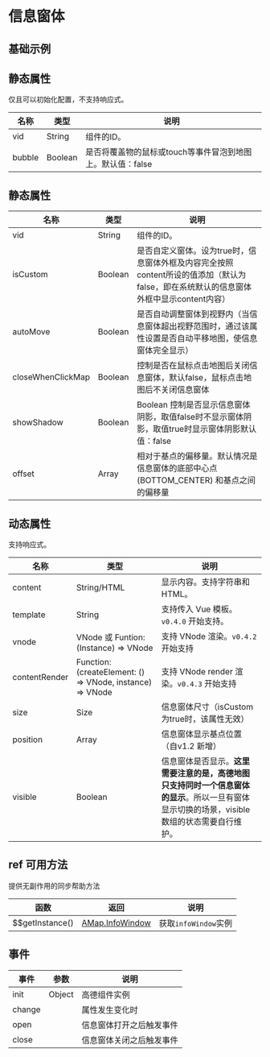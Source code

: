 # 信息窗体

## 基础示例

<vuep template="#example"></vuep>

<script v-pre type="text/x-template" id="example">

  <template>
    <div class="amap-page-container">
      <el-amap vid="amap" :zoom="zoom" :center="center" class="amap-demo">
        <el-amap-info-window
          :position="currentWindow.position"
          :content="currentWindow.content"
          :visible="currentWindow.visible"
          :events="currentWindow.events">
        </el-amap-info-window>
      </el-amap>
      <button @click="switchWindow(0)">Show First Window</button>
      <button @click="switchWindow(1)">Show Second Window</button>
    </div>
  </template>

  <style>
    .amap-demo {
      height: 300px;
    }
  </style>

  <script>
    module.exports = {
      data () {
        return {
          zoom: 14,
          center: [121.5273285, 31.21515044],
          windows: [
            {
              position: [121.5273285, 31.21515044],
              content: 'Hi! I am here!',
              visible: true,
              events: {
                close() {
                  console.log('close infowindow1');
                }
              }
            }, {
              position: [121.5375285, 31.21515044],
              content: 'Hi! I am here too!',
              visible: true,
              events: {
                close() {
                  console.log('close infowindow2');
                }
              }
            }
          ],
          slotWindow: {
            position: [121.5163285, 31.21515044]
          },
          currentWindow: {
            position: [0, 0],
            content: '',
            events: {},
            visible: false
          }
        }
      },

      mounted() {
        this.currentWindow = this.windows[0];
      },

      methods: {
        switchWindow(tab) {
          this.currentWindow.visible = false;
          this.$nextTick(() => {
            this.currentWindow = this.windows[tab];
            this.currentWindow.visible = true;
          });
        }
      }
    };
  </script>

</script>


## 静态属性

仅且可以初始化配置，不支持响应式。

名称 | 类型 | 说明
---|---|---|
vid | String | 组件的ID。
bubble | Boolean | 是否将覆盖物的鼠标或touch等事件冒泡到地图上。默认值：false

## 静态属性

名称 | 类型 | 说明
---|---|---|
vid | String | 组件的ID。
isCustom | Boolean | 是否自定义窗体。设为true时，信息窗体外框及内容完全按照content所设的值添加（默认为false，即在系统默认的信息窗体外框中显示content内容）
autoMove | Boolean | 是否自动调整窗体到视野内（当信息窗体超出视野范围时，通过该属性设置是否自动平移地图，使信息窗体完全显示）
closeWhenClickMap | Boolean | 控制是否在鼠标点击地图后关闭信息窗体，默认false，鼠标点击地图后不关闭信息窗体
showShadow | Boolean | Boolean 控制是否显示信息窗体阴影，取值false时不显示窗体阴影，取值true时显示窗体阴影默认值：false
offset | Array | 相对于基点的偏移量。默认情况是信息窗体的底部中心点(BOTTOM_CENTER) 和基点之间的偏移量

## 动态属性

支持响应式。

名称 | 类型 | 说明
---|---|---|
content | String/HTML | 显示内容。支持字符串和HTML。
template | String | 支持传入 Vue 模板。`v0.4.0` 开始支持。
vnode | VNode  或 Funtion: (Instance) => VNode | 支持 VNode 渲染。`v0.4.2` 开始支持
contentRender | Function: (createElement: () => VNode, instance) => VNode | 支持 VNode render 渲染。`v0.4.3` 开始支持
size | Size | 信息窗体尺寸（isCustom为true时，该属性无效）
position | Array | 信息窗体显示基点位置（自v1.2 新增）
visible | Boolean | 信息窗体是否显示。**这里需要注意的是，高德地图只支持同时一个信息窗体的显示**。所以一旦有窗体显示切换的场景，visible数组的状态需要自行维护。


## ref 可用方法
提供无副作用的同步帮助方法

函数 | 返回 | 说明
---|---|---|
$$getInstance() | [AMap.InfoWindow](http://lbs.amap.com/api/javascript-api/reference/infowindow) | 获取`infoWindow`实例

## 事件

事件 | 参数 | 说明
---|---|---|
init | Object | 高德组件实例
change||属性发生变化时
open||信息窗体打开之后触发事件
close||信息窗体关闭之后触发事件
